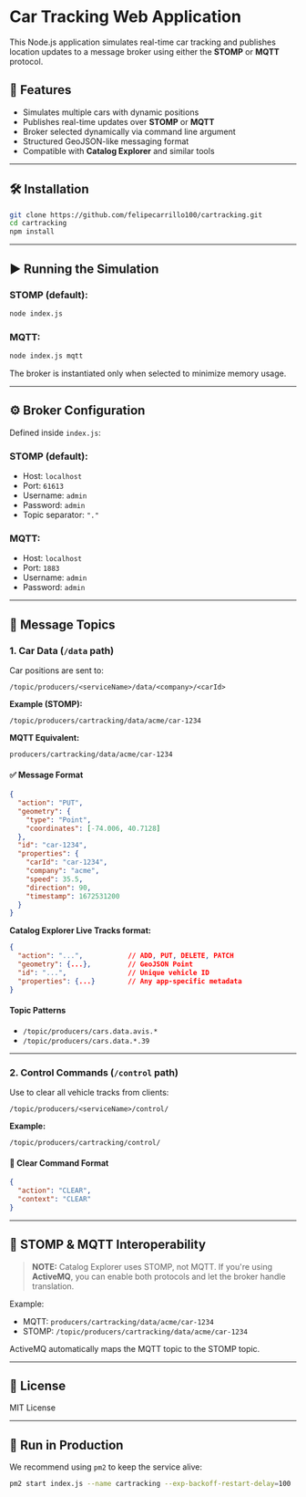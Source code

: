 # Car Tracking Web Application

This Node.js application simulates real-time car tracking and publishes location updates to a message broker using either the **STOMP** or **MQTT** protocol.

## 🚀 Features

- Simulates multiple cars with dynamic positions
- Publishes real-time updates over **STOMP** or **MQTT**
- Broker selected dynamically via command line argument
- Structured GeoJSON-like messaging format
- Compatible with **Catalog Explorer** and similar tools

---

## 🛠 Installation

```bash
git clone https://github.com/felipecarrillo100/cartracking.git
cd cartracking
npm install
```

---

## ▶️ Running the Simulation

### STOMP (default):
```bash
node index.js
```

### MQTT:
```bash
node index.js mqtt
```

The broker is instantiated only when selected to minimize memory usage.

---

## ⚙️ Broker Configuration

Defined inside `index.js`:

### STOMP (default):
- Host: `localhost`
- Port: `61613`
- Username: `admin`
- Password: `admin`
- Topic separator: `"."`

### MQTT:
- Host: `localhost`
- Port: `1883`
- Username: `admin`
- Password: `admin`

---

## 📡 Message Topics

### 1. Car Data (`/data` path)

Car positions are sent to:

```
/topic/producers/<serviceName>/data/<company>/<carId>
```

**Example (STOMP):**
```
/topic/producers/cartracking/data/acme/car-1234
```

**MQTT Equivalent:**
```
producers/cartracking/data/acme/car-1234
```

#### ✅ Message Format
```json
{
  "action": "PUT",
  "geometry": {
    "type": "Point",
    "coordinates": [-74.006, 40.7128]
  },
  "id": "car-1234",
  "properties": {
    "carId": "car-1234",
    "company": "acme",
    "speed": 35.5,
    "direction": 90,
    "timestamp": 1672531200
  }
}
```

**Catalog Explorer Live Tracks format:**
```json
{
  "action": "...",           // ADD, PUT, DELETE, PATCH
  "geometry": {...},         // GeoJSON Point
  "id": "...",               // Unique vehicle ID
  "properties": {...}        // Any app-specific metadata
}
```

#### Topic Patterns
- `/topic/producers/cars.data.avis.*`
- `/topic/producers/cars.data.*.39`

---

### 2. Control Commands (`/control` path)

Use to clear all vehicle tracks from clients:

```
/topic/producers/<serviceName>/control/
```

**Example:**
```
/topic/producers/cartracking/control/
```

#### 🧹 Clear Command Format
```json
{
  "action": "CLEAR",
  "context": "CLEAR"
}
```

---

## 🔁 STOMP & MQTT Interoperability

> **NOTE:** Catalog Explorer uses STOMP, not MQTT. If you're using **ActiveMQ**, you can enable both protocols and let the broker handle translation.

Example:
- MQTT: `producers/cartracking/data/acme/car-1234`
- STOMP: `/topic/producers/cartracking/data/acme/car-1234`

ActiveMQ automatically maps the MQTT topic to the STOMP topic.

---

## 🧾 License

MIT License

---

## 🚀 Run in Production

We recommend using `pm2` to keep the service alive:

```bash
pm2 start index.js --name cartracking --exp-backoff-restart-delay=100
```
